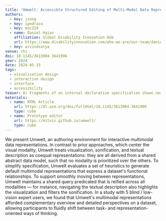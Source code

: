 ```yaml
---
title: 'Umwelt: Accessible Structured Editing of Multi-Modal Data Representations'
authors:
  - key: jzong
  - key: ipedraza
  - key: mzc219
  - name: Daniel Hajas
    affiliation: Global Disability Innovation Hub
    url: https://www.disabilityinnovation.com/who-we-are/our-team/daniel-hajas
  - key: arvindsatya
venue: chi
doi: 10.1145/3613904.3641996
year: 2024
date: 2024-05-15
tags:
  - visualization design
  - interaction design
  - interface
  - accessibility
teaser: A) Fragments of an internal declarative specification shown next to their corresponding Umwelt editor states. B) The output multimodal representation for that specification.
materials:
  - name: HTML Article
    url: https://dl.acm.org/doi/fullHtml/10.1145/3613904.3641996
    type: cube
  - name: Prototype editor
    url: https://mitvis.github.io/umwelt/
    type: cube
---
```


We present Umwelt, an authoring environment for interactive multimodal data representations. In contrast to prior approaches, which center the visual modality, Umwelt treats visualization, sonification, and textual description as coequal representations: they are all derived from a shared abstract data model, such that no modality is prioritized over the others. To simplify specification, Umwelt evaluates a set of heuristics to generate default multimodal representations that express a dataset's functional relationships. To support smoothly moving between representations, Umwelt maintains a shared query predicated that is reified across all modalities — for instance, navigating the textual description also highlights the visualization and filters the sonification. In a study with 5 blind / low-vision expert users, we found that Umwelt's multimodal representations afforded complementary overview and detailed perspectives on a dataset, allowing participants to fluidly shift between task- and representation-oriented ways of thinking.
